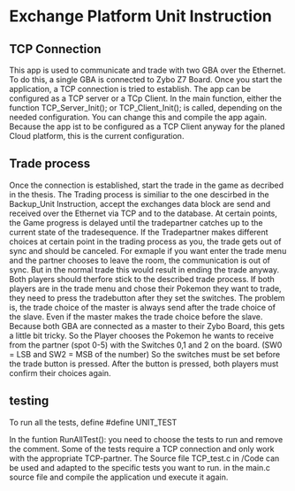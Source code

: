 # Exchange Platform Unit Instruction
## TCP Connection
This app is used to communicate and trade with two GBA over the Ethernet.
To do this, a single GBA is connected to Zybo Z7 Board.
Once you start the application, a TCP connection is tried to establish.
The app can be configured as a TCP server or a TCp Client.
In the main function, either the function
TCP_Server_Init(); or
TCP_Client_Init();
is called, depending on the needed configuration. You can change this and compile the app again.
Because the app ist to be configured as a TCP Client anyway for the planed Cloud platform, this is the current configuration.
## Trade process
Once the connection is established, start the trade in the game as decribed in the thesis.
The Trading process is similiar to the one descirbed in the Backup_Unit Instruction, accept the exchanges data block are send and received over the Ethernet via TCP and to the database.
At certain points, the Game progress is delayed until the tradepartner catches up to the current state of the tradesequence.
If the Tradepartner makes different choices at certain point in the trading process as you, the trade gets out of sync and should be canceled.
For exmaple if you want enter the trade menu and the partner chooses to leave the room, the communication is out of sync.
But in the normal trade this would result in ending the trade anyway.
Both players should therfore stick to the described trade process.
If both players are in the trade menu and chose their Pokemon they want to trade, they need to press the tradebutton after they set the switches.
The problem is, the trade choice of the master is always send after the trade choice of the slave. Even if the master makes the trade choice before the slave.
Because both GBA are connected as a master to their Zybo Board, this gets a little bit tricky.
So the Player chooses the Pokemon he wants to receive from the partner (spot 0-5) with the Switches 0,1 and 2 on the board. (SW0 = LSB and SW2 = MSB of the number) 
So the switches must be set before the trade button is pressed.
After the button is pressed, both players must confirm their choices again.

## testing
To run all the tests, define
 #define UNIT_TEST
 
 In the funtion RunAllTest(): you need to choose the tests to run and remove the comment.
 Some of the tests require a TCP connection and only work with the appropriate TCP-partner.
The Source file TCP_test.c in /Code can be used and adapted to the specific tests you want to run.
 in the main.c source file and compile the application und execute it again.
 
